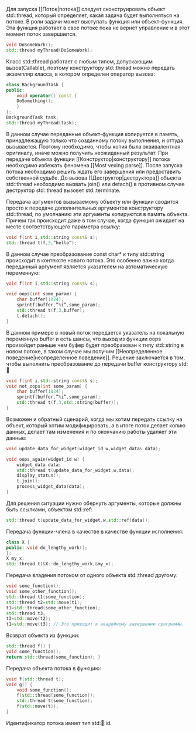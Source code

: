Для запуска [[Поток|потока]] следует сконструировать объект std::thread, который определяет, какая задача будет выполняться на потоке. В роли задачи может выступать функция или объект-функция. Эта функция работает в свое потоке пока не вернет управление и в этот момент поток завершается.
```C++
void DoSomeWork();
std::thread myThread(DoSomeWork);
```
Класс std::thread работает с любым типом, допускающим вызов(Callable), поэтому конструктору std::thread можно передать экземпляр класса, в котором определен оператор вызова:
```C++
class BackgroundTask {
public:
	void operator() const {
	DoSomething();
	}
};
BackgroundTask task;
std::thread myThread(task);
```

В данном случае переданные объект-функция копируется в память, принадлежащую только что созданному потоку выполнения, и оттуда вызывается. Поэтому необходимо, чтобы копия была эквивалентная оригиналу, иначе можно получить неожиданный результат. При передаче объекта функции [[Конструктор|конструктору]] потока необходимо избежать феномена [[Most vexing parse]].
После запуска потока необходимо решить ждать его завершения или предоставить собственной судьбе. До вызова [[Деструктор|деструктора]] объекта std::thread необходимо вызвать join() или detach() в противном случае деструктор std::thread вызовет std::terminate. 

Передача аргументов вызываемому объекту или функции сводится просто к передаче дополнительных аргументов конструктору std::thread, по умолчанию эти аргументы копируются в память объекта. Причем так происходит даже в том случае, когда функция ожидает на месте соответствующего параметра ссылку:
```C++
void f(int i,std::string const& s);
std::thread t(f,3,”hello”);
```
В данном случае преобразование const char* к типу std::string происходит в контексте нового потока. Это особенно важно когда переданный аргумент является указателем на автоматическую переменную:
```C++
void f(int i,std::string const& s);

void oops(int some_param) { 
	char buffer[1024]; 
	sprintf(buffer,”%i”,some_param);
	std::thread t(f,3,buffer); 
	t.detach(); 
}
```

В данном примере в новый поток передается указатель на локальную переменную buffer и есть шансы, что выход из функции oops произойдет раньше чем буфер будет преобразован к типу std::string в новом потоке, в таком случае мы получим [[Неопределенное поведение|неопределенное поведение]]. Решение заключается в том, чтобы выполнить преобразование до передачи buffer конструктору std::thread:
```C++
void f(int i,std::string const& s);
void not_oops(int some_param) { 
	char buffer[1024]; 
	sprintf(buffer,”%i”,some_param);
	std::thread t(f,3,std::string(buffer));
}
```

Возможен и обратный сценарий, когда мы хотим передать ссылку на объект, который хотим модифицировать, а в итоге поток делает копию данных, делает там изменения и по окончанию работы удаляет эти данные:

```C++
void update_data_for_widget(widget_id w,widget_data& data); 

void oops_again(widget_id w) { 
	widget_data data;
	std::thread t(update_data_for_widget,w,data); 
	display_status(); 
	t.join(); 
	process_widget_data(data);
}
```
Для решения ситуации нужно обернуть аргументы, которые должны быть ссылками, объектом std::ref:
```C++
std::thread t(update_data_for_widget,w,std::ref(data));
```

Передача функции-члена в качестве в качестве функции исполнения:
```C++
class X { 
public: void do_lengthy_work();
}; 
X my_x;
std::thread t(&X::do_lengthy_work,&my_x);
```

Передача владения потоком от одного объекта std::thread другому:

```C++
void some_function();
void some_other_function();
std::thread t1(some_function); 
std::thread t2=std::move(t1); 
t1=std::thread(some_other_function); 
std::thread t3; 
t3=std::move(t2); 
t1=std::move(t3); // Это приводит к аварийному завершению программы.
```

Возврат объекта из функции:
```C++
std::thread f() { 
void some_function();
return std::thread(some_function); }
```

Передача объекта потока в функцию:
```C++
void f(std::thread t);
void g() { 
	void some_function();
	f(std::thread(some_function));
	std::thread t(some_function);
	f(std::move(t));
}
```

Идентификатор потока имеет тип std::thread::id. 